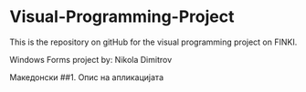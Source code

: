 # Visual-Programming-Project
This is the repository on gitHub for the visual programming project on FINKI.

Windows Forms project by: Nikola Dimitrov

Македонски 
##1. Опис на апликацијата

